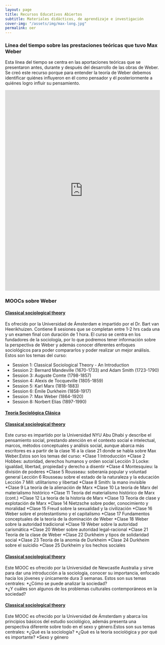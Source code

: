 ```yaml
---
layout: page
title: Recursos Educativos Abiertos
subtitle: Materiales didácticos, de aprendizaje e investigación
cover-img: "/assets/img/max-long.jpg"
permalink: oer
---
```


### Línea del tiempo sobre las prestaciones teóricas que tuvo Max Weber

Esta línea del tiempo se centra en las aportaciones teóricas que se presentaron antes, durante y después del desarrollo de las obras de Weber. Se creó este recurso porque para entender la teoría de Weber debemos identificar quiénes influyeron en él como pensador y él posteriormente a quiénes logro influir su pensamiento.

<iframe src='https://cdn.knightlab.com/libs/timeline3/latest/embed/index.html?source=1xzOoOGpL8IoX7Fq_C-woKihyIuV5JtFRPj6fmzW7LCs&font=Rufina-Sintony&lang=es&timenav_position=top&initial_zoom=3&height=650' width='100%' height='650' webkitallowfullscreen mozallowfullscreen allowfullscreen frameborder='0'></iframe>

### MOOCs sobre Weber

#### [Classical sociological theory](https://es.coursera.org/learn/classical-sociological-theory)

Es ofrecido por la Universidad de Ámsterdam e impartido por el Dr. Bart van Heerikhuizen. Contiene 8 sesiones que se completan entre 1-2 hrs cada una y un examen final con duración de 1 hora. El curso se centra en los fundadores de la sociología, por lo que podremos tener información sobre la perspectiva de Weber y además conocer diferentes enfoques sociológicos para poder compararlos y poder realizar un mejor análisis. Estos son los temas del curso:
* Session 1: Classical Sociological Theory - An Introduction
* Session 2: Bernard Mandeville (1670-1733) and Adam Smith (1723-1790)
* Session 3: Auguste Comte (1798-1857)
* Session 4: Alexis de Tocqueville (1805-1859)  
* Session 5: Karl Marx (1818-1883)
* Session 6: Émile Durkheim (1858-1917)
* Session 7: Max Weber (1864-1920) 
* Session 8: Norbert Elias (1897-1990) 

#### [Teoría Sociológica Clásica](https://campus.usal.edu.ar/course/index.php?categoryid=121&classId=cb8235f6-3efc-46a8-99bb-acaa5c5bff21&assignmentId=c463cb2b-f32a-4055-a4d1-19476c214c20&submissionId=13caee66-561f-a108-9a17-4724ef1bcf0a)

#### [Classical sociological theory](https://oyc.yale.edu/sociology/socy-151) 

Este curso es impartido por la Universidad NYU Abu Dhabi y describe el pensamiento social, prestando atención en el contexto social e intelectual, marcos, métodos conceptuales y análisis social, aunque abarca más escritores es a partir de la clase 16 a la clase 21 donde se habla sobre Max Weber.Estos son los temas del curso:
*Clase 1	Introducción 
*Clase 2	Hobbes: autoridad, derechos humanos y orden social 
Lección 3	Locke: igualdad, libertad, propiedad y derecho a disentir 
*Clase 4	Montesquieu: la división de poderes 
*Clase 5	Rousseau: soberanía popular y voluntad general 
Lección 6	Rousseau sobre el estado de la naturaleza y la educación 
Lección 7	Mill: utilitarismo y libertad 
*Clase 8	Smith: la mano invisible 
*Clase 9	La teoría de la alienación de Marx 
*Clase 10	La teoría de Marx del materialismo histórico 
*Clase 11	Teoría del materialismo histórico de Marx (cont.) 
*Clase 12	La teoría de la historia de Marx 
*Clase 13	Teoría de clase y explotación de Marx 
*Clase 14	Nietzsche sobre poder, conocimiento y moralidad 
*Clase 15	Freud sobre la sexualidad y la civilización 
*Clase 16	Weber sobre el protestantismo y el capitalismo 
*Clase 17	Fundamentos conceptuales de la teoría de la dominación de Weber 
*Clase 18	Weber sobre la autoridad tradicional 
*Clase 19	Weber sobre la autoridad carismática 
*Clase 20	Weber sobre autoridad legal-racional 
*Clase 21	Teoría de la clase de Weber 
*Clase 22	Durkheim y tipos de solidaridad social 
*Clase 23	Teoría de la anomia de Durkheim 
*Clase 24	Durkheim sobre el suicidio 
*Clase 25	Durkheim y los hechos sociales 

#### [Classical sociological theory](https://www.futurelearn.com/courses/what-is-sociology)

Este MOOC es ofrecido por la Universidad de Newcastle Australia y sirve para dar una introducción a la sociología, conocer su importancia, enfocado hacia los jóvenes y únicamente dura 3 semanas. Estos son sus temas centrales:
*¿Cómo se puede analizar la sociedad?  
*¿Y cuáles son algunos de los problemas culturales contemporáneos en la sociedad? 

#### [Classical sociological theory](https://www.futurelearn.com/courses/what-is-sociology)

Este MOOC es ofrecido por la Universidad de Ámsterdam y abarca los principios básicos del estudio sociológico, además presenta una perspectiva diferente sobre todo en el sexo y género.Estos son sus temas centrales:
*¿Qué es la sociología? 
*¿Qué es la teoría sociológica y por qué es importante? 
*Sexo y género
